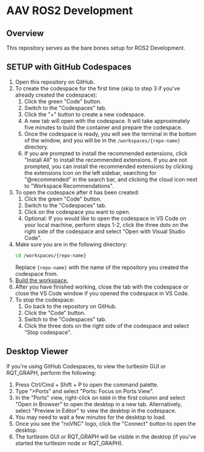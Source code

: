 # AAV ROS2 Development

## Overview
This repository serves as the bare bones setup for ROS2 Development.


## SETUP with GitHub Codespaces
1. Open this repository on GitHub.
2. To create the codespace for the first time (skip to step 3 if you've already created the codespace):
    1. Click the green "Code" button.
    2. Switch to the "Codespaces" tab.
    3. Click the "+" button to create a new codespace.
    4. A new tab will open with the codespace. It will take approximately five minutes to build the container and prepare the codespace.
    5. Once the codespace is ready, you will see the terminal in the bottom of the window, and you will be in the `/workspaces/{repo-name}` directory.
    6. If you are prompted to install the recommended extensions, click "Install All" to install the recommended extensions. If you are not prompted, you can install the recommended extensions by clicking the extensions icon on the left sidebar, searching for "@recommended" in the search bar, and clicking the cloud icon next to "Workspace Recommendations".
3. To open the codespace after it has been created:
    1. Click the green "Code" button.
    2. Switch to the "Codespaces" tab.
    3. Click on the codespace you want to open.
    4. Optional: If you would like to open the codespace in VS Code on your local machine, perform steps 1-2, click the three dots on the right side of the codespace and select "Open with Visual Studio Code".
4. Make sure you are in the following directory:
    ```bash
    cd /workspaces/{repo-name}
    ```
    Replace `{repo-name}` with the name of the repository you created the codespace from.
5. [Build the workspace.](#building-the-workspace)
6. After you have finished working, close the tab with the codespace or close the VS Code window if you opened the codespace in VS Code.
7. To stop the codespace:
    1. Go back to the repository on GitHub.
    2. Click the "Code" button.
    3. Switch to the "Codespaces" tab.
    4. Click the three dots on the right side of the codespace and select "Stop codespace".

## Desktop Viewer
If you're using GitHub Codespaces, to view the turtlesim GUI or RQT_GRAPH, perform the following:
1. Press Ctrl/Cmd + Shift + P to open the command palette.
2. Type ">Ports" and select "Ports: Focus on Ports View".
3. In the "Ports" view, right-click on `6080` in the first column and select "Open in Browser" to open the desktop in a new tab. Alternatively, select "Preview in Editor" to view the desktop in the codespace.
5. You may need to wait a few minutes for the desktop to load.
6. Once you see the "noVNC" logo, click the "Connect" button to open the desktop.
7. The turtlesim GUI or RQT_GRAPH will be visible in the desktop (if you've started the turtlesim node or RQT_GRAPH).